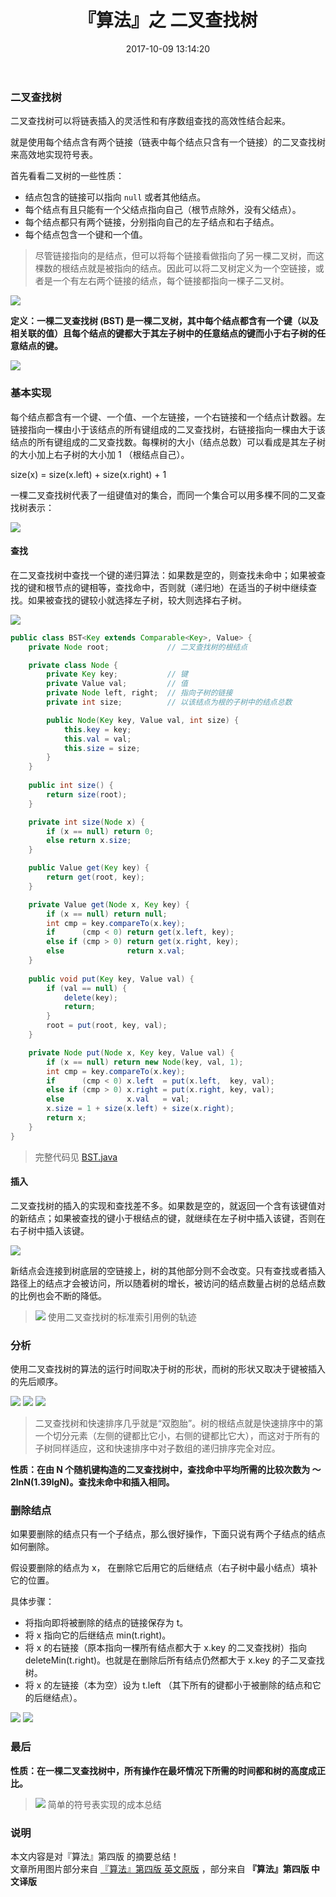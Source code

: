 ﻿---
title: 『算法』之 二叉查找树
date: 2017-10-09 13:14:20
categories: 数据结构与算法
thumbnail: http://os6ycxx7w.bkt.clouddn.com/github/blog/algorithms-logo.png?1
tags:
- 数据结构
- 算法
- 查找
---
### 二叉查找树

二叉查找树可以将链表插入的灵活性和有序数组查找的高效性结合起来。

就是使用每个结点含有两个链接（链表中每个结点只含有一个链接）的二叉查找树来高效地实现符号表。


首先看看二叉树的一些性质：
 - 结点包含的链接可以指向 `null` 或者其他结点。
 - 每个结点有且只能有一个父结点指向自己（根节点除外，没有父结点）。
 - 每个结点都只有两个链接，分别指向自己的左子结点和右子结点。
 - 每个结点包含一个键和一个值。

> 尽管链接指向的是结点，但可以将每个链接看做指向了另一棵二叉树，而这棵数的根结点就是被指向的结点。因此可以将二叉树定义为一个空链接，或者是一个有左右两个链接的结点，每个链接都指向一棵子二叉树。

![](http://os6ycxx7w.bkt.clouddn.com/github/blog/algorithm8/binary-tree-anatomy.png)


**定义：一棵二叉查找树 (BST) 是一棵二叉树，其中每个结点都含有一个键（以及相关联的值）且每个结点的键都大于其左子树中的任意结点的键而小于右子树的任意结点的键。**

![](http://os6ycxx7w.bkt.clouddn.com/github/blog/algorithm8/bst-anatomy.png)

### 基本实现

每个结点都含有一个键、一个值、一个左链接，一个右链接和一个结点计数器。左链接指向一棵由小于该结点的所有键组成的二叉查找树，右链接指向一棵由大于该结点的所有键组成的二叉查找数。每棵树的大小（结点总数）可以看成是其左子树的大小加上右子树的大小加 1 （根结点自己）。

size(x) = size(x.left) + size(x.right) + 1

一棵二叉查找树代表了一组键值对的集合，而同一个集合可以用多棵不同的二叉查找树表示：

![](http://os6ycxx7w.bkt.clouddn.com/github/blog/algorithm8/bst-subtree-count2.png)


#### 查找 

在二叉查找树中查找一个键的递归算法：如果数是空的，则查找未命中；如果被查找的键和根节点的键相等，查找命中，否则就（递归地）在适当的子树中继续查找。如果被查找的键较小就选择左子树，较大则选择右子树。

![](http://os6ycxx7w.bkt.clouddn.com/github/blog/algorithm8/bst-search.png)

``` java
public class BST<Key extends Comparable<Key>, Value> {
	private Node root;             // 二叉查找树的根结点

    private class Node {
        private Key key;           // 键
        private Value val;         // 值
        private Node left, right;  // 指向子树的链接
        private int size;          // 以该结点为根的子树中的结点总数

        public Node(Key key, Value val, int size) {
            this.key = key;
            this.val = val;
            this.size = size;
        }
    }
    
    public int size() {
        return size(root);
    }

    private int size(Node x) {
        if (x == null) return 0;
        else return x.size;
    }

    public Value get(Key key) {
        return get(root, key);
    }

    private Value get(Node x, Key key) {
        if (x == null) return null;
        int cmp = key.compareTo(x.key);
        if      (cmp < 0) return get(x.left, key);
        else if (cmp > 0) return get(x.right, key);
        else              return x.val;
    }
	
    public void put(Key key, Value val) {
        if (val == null) {
            delete(key);
            return;
        }
        root = put(root, key, val);
    }

    private Node put(Node x, Key key, Value val) {
        if (x == null) return new Node(key, val, 1);
        int cmp = key.compareTo(x.key);
        if      (cmp < 0) x.left  = put(x.left,  key, val);
        else if (cmp > 0) x.right = put(x.right, key, val);
        else              x.val   = val;
        x.size = 1 + size(x.left) + size(x.right);
        return x;
    }
}
```

> 完整代码见 [BST.java](http://algs4.cs.princeton.edu/32bst/BST.java.html)

#### 插入

二叉查找树的插入的实现和查找差不多。如果数是空的，就返回一个含有该键值对的新结点；如果被查找的键小于根结点的键，就继续在左子树中插入该键，否则在右子树中插入该键。

![](http://os6ycxx7w.bkt.clouddn.com/github/blog/algorithm8/bst-insert.png)

新结点会连接到树底层的空链接上，树的其他部分则不会改变。只有查找或者插入路径上的结点才会被访问，所以随着树的增长，被访问的结点数量占树的总结点数的比例也会不断的降低。

> ![](http://os6ycxx7w.bkt.clouddn.com/github/blog/algorithm8/sdfsd7878gsdf8962346dfsg.png)
> 使用二叉查找树的标准索引用例的轨迹

### 分析
使用二叉查找树的算法的运行时间取决于树的形状，而树的形状又取决于键被插入的先后顺序。

![](http://os6ycxx7w.bkt.clouddn.com/github/blog/algorithm8/bst-best.png) ![](http://os6ycxx7w.bkt.clouddn.com/github/blog/algorithm8/bst-typical.png) ![](http://os6ycxx7w.bkt.clouddn.com/github/blog/algorithm8/bst-worst.png)


> 二叉查找树和快速排序几乎就是“双胞胎”。树的根结点就是快速排序中的第一个切分元素（左侧的键都比它小，右侧的键都比它大），而这对于所有的子树同样适应，这和快速排序中对子数组的递归排序完全对应。

**性质：在由 N 个随机键构造的二叉查找树中，查找命中平均所需的比较次数为 ～2lnN(1.39lgN)。查找未命中和插入相同。** 

### 删除结点

如果要删除的结点只有一个子结点，那么很好操作，下面只说有两个子结点的结点如何删除。

假设要删除的结点为 x， 在删除它后用它的后继结点（右子树中最小结点）填补它的位置。

具体步骤： 
 - 将指向即将被删除的结点的链接保存为 t。
 - 将 x 指向它的后继结点 min(t.right)。
 - 将 x 的右链接（原本指向一棵所有结点都大于 x.key 的二叉查找树）指向 deleteMin(t.right)。也就是在删除后所有结点仍然都大于 x.key 的子二叉查找树。
 - 将 x 的左链接（本为空）设为 t.left （其下所有的键都小于被删除的结点和它的后继结点）。

![](http://os6ycxx7w.bkt.clouddn.com/github/blog/algorithm8/bst-deletemin.png) ![](http://os6ycxx7w.bkt.clouddn.com/github/blog/algorithm8/bst-delete.png)


### 最后

**性质：在一棵二叉查找树中，所有操作在最坏情况下所需的时间都和树的高度成正比。**

> ![](http://os6ycxx7w.bkt.clouddn.com/github/blog/algorithm8/hsfgdsfgg453gd34fs68fd.png)
>  简单的符号表实现的成本总结







### 说明
本文内容是对『算法』第四版 的摘要总结！  
文章所用图片部分来自 [『算法』第四版 英文原版](http://algs4.cs.princeton.edu/home/) ，部分来自 **『算法』第四版 中文译版**